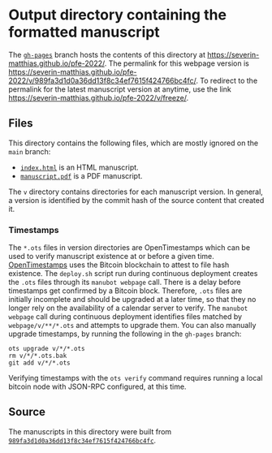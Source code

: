 # Output directory containing the formatted manuscript

The [`gh-pages`](https://github.com/severin-matthias/pfe-2022/tree/gh-pages) branch hosts the contents of this directory at <https://severin-matthias.github.io/pfe-2022/>.
The permalink for this webpage version is <https://severin-matthias.github.io/pfe-2022/v/989fa3d1d0a36dd13f8c34ef7615f424766bc4fc/>.
To redirect to the permalink for the latest manuscript version at anytime, use the link <https://severin-matthias.github.io/pfe-2022/v/freeze/>.

## Files

This directory contains the following files, which are mostly ignored on the `main` branch:

+ [`index.html`](index.html) is an HTML manuscript.
+ [`manuscript.pdf`](manuscript.pdf) is a PDF manuscript.

The `v` directory contains directories for each manuscript version.
In general, a version is identified by the commit hash of the source content that created it.

### Timestamps

The `*.ots` files in version directories are OpenTimestamps which can be used to verify manuscript existence at or before a given time.
[OpenTimestamps](https://opentimestamps.org/) uses the Bitcoin blockchain to attest to file hash existence.
The `deploy.sh` script run during continuous deployment creates the `.ots` files through its `manubot webpage` call.
There is a delay before timestamps get confirmed by a Bitcoin block.
Therefore, `.ots` files are initially incomplete and should be upgraded at a later time, so that they no longer rely on the availability of a calendar server to verify.
The `manubot webpage` call during continuous deployment identifies files matched by `webpage/v/**/*.ots` and attempts to upgrade them.
You can also manually upgrade timestamps, by running the following in the `gh-pages` branch:

```shell
ots upgrade v/*/*.ots
rm v/*/*.ots.bak
git add v/*/*.ots
```

Verifying timestamps with the `ots verify` command requires running a local bitcoin node with JSON-RPC configured, at this time.

## Source

The manuscripts in this directory were built from
[`989fa3d1d0a36dd13f8c34ef7615f424766bc4fc`](https://github.com/severin-matthias/pfe-2022/commit/989fa3d1d0a36dd13f8c34ef7615f424766bc4fc).
